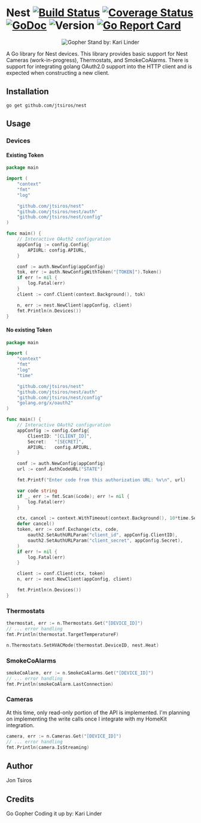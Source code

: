 Nest  [![Build Status](https://travis-ci.org/jtsiros/nest.svg?branch=master)](https://travis-ci.org/jtsiros/nest) [![Coverage Status](https://img.shields.io/coveralls/github/jtsiros/nest/master.svg)](https://coveralls.io/github/jtsiros/nest?branch=master) [![GoDoc](https://godoc.org/github.com/jtsiros/nest?status.svg)](https://godoc.org/github.com/jtsiros/nest) ![Version](https://img.shields.io/badge/version-0.9.1-green.svg) [![Go Report Card](https://goreportcard.com/badge/github.com/jtsiros/nest)](https://goreportcard.com/report/github.com/jtsiros/nest)
====

<p align="center">
  <img src="https://cdn.dribbble.com/users/1330537/screenshots/3878129/attachments/880649/hex_gopher_stand_.5.png" alt="Gopher Stand by: Kari Linder"/>
</p>

A Go library for Nest devices. This library provides basic support for Nest Cameras (work-in-progress), Thermostats, and SmokeCoAlarms. There is support for integrating golang OAuth2.0 support into the HTTP client and is expected when constructing a new client. 

## Installation
    go get github.com/jtsiros/nest

## Usage

### Devices

#### Existing Token
```go
package main

import (
	"context"
	"fmt"
	"log"

	"github.com/jtsiros/nest"
	"github.com/jtsiros/nest/auth"
	"github.com/jtsiros/nest/config"
)

func main() {
	// Interactive OAuth2 configuration
	appConfig := config.Config{
		APIURL: config.APIURL,
	}

	conf := auth.NewConfig(appConfig)
	tok, err := auth.NewConfigWithToken("[TOKEN]").Token()
	if err != nil {
		log.Fatal(err)
	}
	client := conf.Client(context.Background(), tok)

	n, err := nest.NewClient(appConfig, client)
	fmt.Println(n.Devices())
}

```

#### No existing Token
```go
package main

import (
	"context"
	"fmt"
	"log"
	"time"

	"github.com/jtsiros/nest"
	"github.com/jtsiros/nest/auth"
	"github.com/jtsiros/nest/config"
	"golang.org/x/oauth2"
)

func main() {
	// Interactive OAuth2 configuration
	appConfig := config.Config{
		ClientID: "[CLIENT_ID]",
		Secret:   "[SECRET]",
		APIURL:   config.APIURL,
	}

	conf := auth.NewConfig(appConfig)
	url := conf.AuthCodeURL("STATE")

	fmt.Printf("Enter code from this authorization URL: %v\n", url)

	var code string
	if _, err := fmt.Scan(&code); err != nil {
		log.Fatal(err)
	}

	ctx, cancel := context.WithTimeout(context.Background(), 10*time.Second)
	defer cancel()
	token, err := conf.Exchange(ctx, code,
		oauth2.SetAuthURLParam("client_id", appConfig.ClientID),
		oauth2.SetAuthURLParam("client_secret", appConfig.Secret),
	)
	if err != nil {
		log.Fatal(err)
	}

	client := conf.Client(ctx, token)
	n, err := nest.NewClient(appConfig, client)

	fmt.Println(n.Devices())
}
```

### Thermostats
```go
thermostat, err := n.Thermostats.Get("[DEVICE_ID]")
// ... error handling
fmt.Println(thermostat.TargetTemperatureF)

n.Thermostats.SetHVACMode(thermostat.DeviceID, nest.Heat)
```

### SmokeCoAlarms
```go
smokeCoAlarm, err := n.SmokeCoAlarms.Get("[DEVICE_ID]")
// ... error handling
fmt.Println(smokeCoAlarm.LastConnection)
```

### Cameras
At this time, only read-only portion of the API is implemented. I'm planning on implementing the write calls
once I integrate with my HomeKit integration.
```go
camera, err := n.Cameras.Get("[DEVICE_ID]")
// ... error handling
fmt.Println(camera.IsStreaming)
```
## Author
Jon Tsiros

## Credits

Go Gopher Coding it up by: Kari Linder
